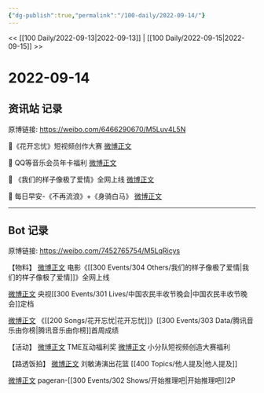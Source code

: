 ```yaml
---
{"dg-publish":true,"permalink":"/100-daily/2022-09-14/"}
---
```



<< [[100 Daily/2022-09-13\|2022-09-13]] | [[100 Daily/2022-09-15\|2022-09-15]] >>

# 2022-09-14

## 资讯站 记录

原博链接: https://weibo.com/6466290670/M5Luv4L5N

🌟《花开忘忧》短视频创作大赛 [微博正文](https://m.weibo.cn/6466290670/4813728673177008)

🌟 QQ等音乐会员年卡福利 [微博正文](https://m.weibo.cn/6466290670/4813640988102496)

🌟 《我们的样子像极了爱情》全网上线
[微博正文](https://m.weibo.cn/6466290670/4813715892865058)

🌟 每日早安-《不再流浪》+《身骑白马》
[微博正文](https://m.weibo.cn/6466290670/4813524817678898)

---
## Bot 记录

原博链接: https://weibo.com/7452765754/M5LqRicys

【物料】
[微博正文](https://m.weibo.cn/1883007604/4813705394521300) 电影《[[300 Events/304 Others/我们的样子像极了爱情\|我们的样子像极了爱情]]》全网上线

[微博正文](https://m.weibo.cn/7211561239/4813622733704345) 央视[[300 Events/301 Lives/中国农民丰收节晚会\|中国农民丰收节晚会]]定档

[微博正文](https://m.weibo.cn/6733257358/4813558964289596) 《[[200 Songs/花开忘忧\|花开忘忧]]》[[300 Events/303 Data/腾讯音乐由你榜\|腾讯音乐由你榜]]首周成绩

【活动】
[微博正文](https://m.weibo.cn/6604869546/4813632246385828) TME互动福利奖
[微博正文](https://m.weibo.cn/5516625428/4813721211506889) 小分队短视频创造大赛福利

【路透饭拍】
[微博正文](https://m.weibo.cn/1323156534/4813649333457623) 刘敏涛演出花篮 [[400 Topics/他人提及\|他人提及]]

[微博正文](https://m.weibo.cn/7633014126/4813647912376446) pageran-[[300 Events/302 Shows/开始推理吧\|开始推理吧]]2P

